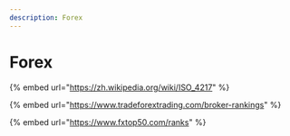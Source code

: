 ```yaml
---
description: Forex
---
```


# Forex

{% embed url="https://zh.wikipedia.org/wiki/ISO_4217" %}

{% embed url="https://www.tradeforextrading.com/broker-rankings" %}

{% embed url="https://www.fxtop50.com/ranks" %}
